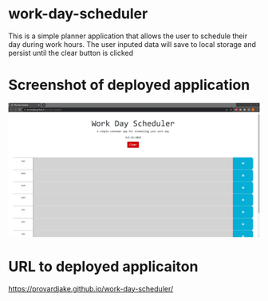 # work-day-scheduler
This is a simple planner application that allows the user to schedule their day during work hours. The user inputed data will save to local storage and persist until the clear button is clicked

# Screenshot of deployed application
![Alt text](image.png)

# URL to deployed applicaiton
https://provardjake.github.io/work-day-scheduler/